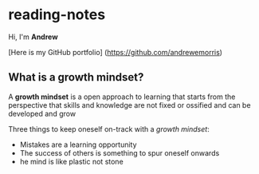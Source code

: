 # reading-notes
Hi, I'm **Andrew**

[Here is my GitHub portfolio] (https://github.com/andrewemorris)

## What is a growth mindset?
A **growth mindset** is a open approach to learning that starts from the perspective that skills and knowledge are not fixed or ossified and can be developed and grow

Three things to keep oneself on-track with a *growth mindset*:
- Mistakes are a learning opportunity
- The success of others is something to spur oneself onwards
- he mind is like plastic not stone
